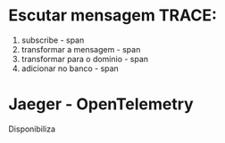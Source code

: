 # Escutar mensagem TRACE:
1. subscribe - span
2. transformar a mensagem - span
3. transformar para o dominio - span
4. adicionar no banco - span

# Jaeger - OpenTelemetry
Disponibiliza